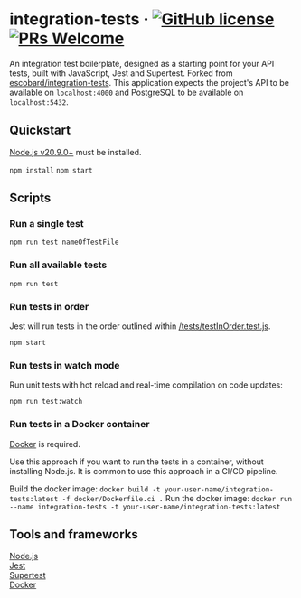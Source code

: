 # integration-tests &middot; [![GitHub license](https://img.shields.io/badge/license-MIT-blue.svg)](https://github.com/facebook/react/blob/master/LICENSE) [![PRs Welcome](https://img.shields.io/badge/PRs-welcome-brightgreen.svg)](https://github.com/escobard/aws-cloud-apps#pull-requests)

An integration test boilerplate, designed as a starting point for your API tests, built with JavaScript, Jest and Supertest. Forked from  [escobard/integration-tests](https://github.com/escobard/integration-tests). This application expects the project's API to be available on `localhost:4000` and PostgreSQL to be available on `localhost:5432`.

## Quickstart
[Node.js v20.9.0+](https://nodejs.org/en/) must be installed.

`npm install`
`npm start`

## Scripts

### Run a single test

`npm run test nameOfTestFile`

### Run all available tests

`npm run test`

### Run tests in order

Jest will run tests in the order outlined within [/tests/testInOrder.test.js](/tests/testInOrder.test.js).

`npm start`

### Run tests in watch mode

Run unit tests with hot reload and real-time compilation on code updates:

`npm run test:watch`

### Run tests in a Docker container

[Docker](https://www.docker.com/) is required. 

Use this approach if you want to run the tests in a container, without installing Node.js. It is common to use this approach in a CI/CD pipeline.

Build the docker image: `docker build -t your-user-name/integration-tests:latest -f docker/Dockerfile.ci .`
Run the docker image: `docker run --name integration-tests -t your-user-name/integration-tests:latest`

## Tools and frameworks

[Node.js](https://nodejs.org/en)  
[Jest](https://jestjs.io/)  
[Supertest](https://www.npmjs.com/package/supertest)    
[Docker](https://www.docker.com/)